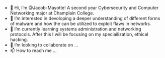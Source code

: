 - 👋 Hi, I’m @Jacob-Mayotte! A second year Cybersecurity and Computer Networking major at Champlain College. 
- 👀 I’m interested in devoloping a deeper understanding of different forms of malware and how the can be utilized to exploit flaws in networks. 
- 🌱 I’m currently learning systems administration and networking protocols. After this I will be focusing on my speciailization, ethical hacking.  
- 💞️ I’m looking to collaborate on ...
- 📫 How to reach me ...

<!---
Jacob-Mayotte/Jacob-Mayotte is a ✨ special ✨ repository because its `README.md` (this file) appears on your GitHub profile.
You can click the Preview link to take a look at your changes.
--->
